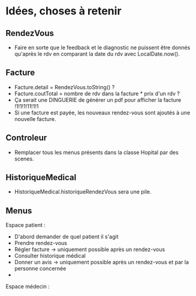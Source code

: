 # Idées, choses à retenir

## RendezVous

- Faire en sorte que le feedback et le diagnostic ne puissent être donnés qu'après le rdv en comparant la date du rdv
  avec LocalDate.now().

## Facture

- Facture.detail = RendezVous.toString() ?
- Facture.coutTotal = nombre de rdv dans la facture * prix d'un rdv ?
- Ça serait une DINGUERIE de générer un pdf pour afficher la facture !1!1!1!11!1!1
- Si une facture est payée, les nouveaux rendez-vous sont ajoutés à une nouvelle facture.

## Controleur

- Remplacer tous les menus présents dans la classe Hopital par des scenes.

## HistoriqueMedical

- HistoriqueMedical.historiqueRendezVous sera une pile.

## Menus

Espace patient :

- D'abord demander de quel patient il s'agit
- Prendre rendez-vous
- Régler facture -> uniquement possible après un rendez-vous
- Consulter historique médical
- Donner un avis -> uniquement possible après un rendez-vous et par la personne concernée
-

Espace médecin :
  